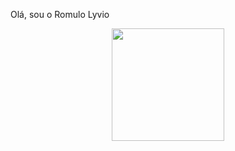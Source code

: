 Olá, sou o Romulo Lyvio
<div align="center">
  <a href="https://github.com/lyvioo">
  <img height="180em" src="https://github-readme-stats.vercel.app/api?username=Lyvio&show_icons=true&theme=dracula&include_all_commits=true&count_private=true"/>
